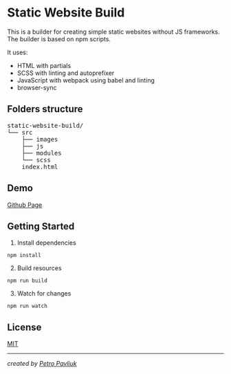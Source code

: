 # Static Website Build

This is a builder for creating simple static websites without JS frameworks.
The builder is based on npm scripts.

It uses:
- HTML with partials
- SCSS with linting and autoprefixer
- JavaScript with webpack using babel and linting
- browser-sync

## Folders structure
<pre>
static-website-build/
└── src
    ├── images
    ├── js
    ├── modules
    └── scss
    index.html
</pre>

## Demo

[Github Page](https://pavliukpetro.github.io/static-website-build/)

## Getting Started

1. Install dependencies
```
npm install
```

2. Build resources
```
npm run build
```

3. Watch for changes
```
npm run watch
```

## License
[MIT](https://choosealicense.com/licenses/mit/)

---

*created by [Petro Pavliuk](https://github.com/pavliukpetro)*
